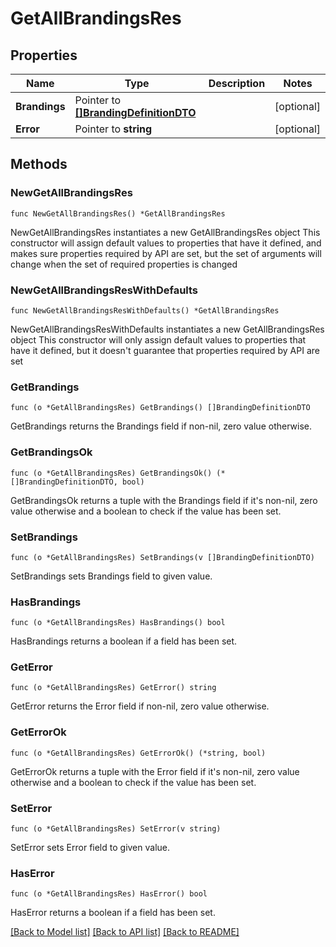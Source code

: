 # GetAllBrandingsRes

## Properties

Name | Type | Description | Notes
------------ | ------------- | ------------- | -------------
**Brandings** | Pointer to [**[]BrandingDefinitionDTO**](BrandingDefinitionDTO.md) |  | [optional] 
**Error** | Pointer to **string** |  | [optional] 

## Methods

### NewGetAllBrandingsRes

`func NewGetAllBrandingsRes() *GetAllBrandingsRes`

NewGetAllBrandingsRes instantiates a new GetAllBrandingsRes object
This constructor will assign default values to properties that have it defined,
and makes sure properties required by API are set, but the set of arguments
will change when the set of required properties is changed

### NewGetAllBrandingsResWithDefaults

`func NewGetAllBrandingsResWithDefaults() *GetAllBrandingsRes`

NewGetAllBrandingsResWithDefaults instantiates a new GetAllBrandingsRes object
This constructor will only assign default values to properties that have it defined,
but it doesn't guarantee that properties required by API are set

### GetBrandings

`func (o *GetAllBrandingsRes) GetBrandings() []BrandingDefinitionDTO`

GetBrandings returns the Brandings field if non-nil, zero value otherwise.

### GetBrandingsOk

`func (o *GetAllBrandingsRes) GetBrandingsOk() (*[]BrandingDefinitionDTO, bool)`

GetBrandingsOk returns a tuple with the Brandings field if it's non-nil, zero value otherwise
and a boolean to check if the value has been set.

### SetBrandings

`func (o *GetAllBrandingsRes) SetBrandings(v []BrandingDefinitionDTO)`

SetBrandings sets Brandings field to given value.

### HasBrandings

`func (o *GetAllBrandingsRes) HasBrandings() bool`

HasBrandings returns a boolean if a field has been set.

### GetError

`func (o *GetAllBrandingsRes) GetError() string`

GetError returns the Error field if non-nil, zero value otherwise.

### GetErrorOk

`func (o *GetAllBrandingsRes) GetErrorOk() (*string, bool)`

GetErrorOk returns a tuple with the Error field if it's non-nil, zero value otherwise
and a boolean to check if the value has been set.

### SetError

`func (o *GetAllBrandingsRes) SetError(v string)`

SetError sets Error field to given value.

### HasError

`func (o *GetAllBrandingsRes) HasError() bool`

HasError returns a boolean if a field has been set.


[[Back to Model list]](../README.md#documentation-for-models) [[Back to API list]](../README.md#documentation-for-api-endpoints) [[Back to README]](../README.md)


